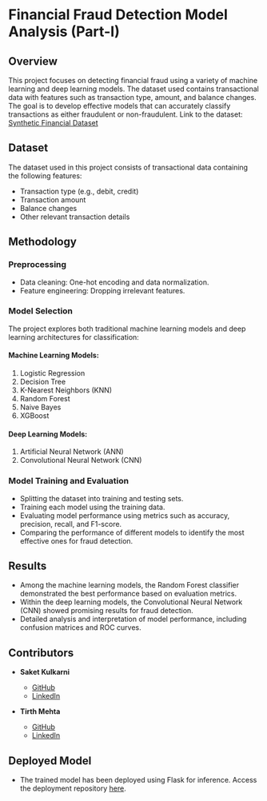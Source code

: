  
# Financial Fraud Detection Model Analysis (Part-I)

## Overview
This project focuses on detecting financial fraud using a variety of machine learning and deep learning models. The dataset used contains transactional data with features such as transaction type, amount, and balance changes. The goal is to develop effective models that can accurately classify transactions as either fraudulent or non-fraudulent.
Link to the dataset: [Synthetic Financial Dataset](https://www.kaggle.com/datasets/ealaxi/paysim1)

## Dataset
The dataset used in this project consists of transactional data containing the following features:
- Transaction type (e.g., debit, credit)
- Transaction amount
- Balance changes
- Other relevant transaction details

## Methodology
### Preprocessing
- Data cleaning: One-hot encoding and data normalization.
- Feature engineering: Dropping irrelevant features.

### Model Selection
The project explores both traditional machine learning models and deep learning architectures for classification:
#### Machine Learning Models:
1. Logistic Regression
2. Decision Tree
3. K-Nearest Neighbors (KNN)
4. Random Forest
5. Naive Bayes
6. XGBoost

#### Deep Learning Models:
1. Artificial Neural Network (ANN)
2. Convolutional Neural Network (CNN)

### Model Training and Evaluation
- Splitting the dataset into training and testing sets.
- Training each model using the training data.
- Evaluating model performance using metrics such as accuracy, precision, recall, and F1-score.
- Comparing the performance of different models to identify the most effective ones for fraud detection.

## Results
- Among the machine learning models, the Random Forest classifier demonstrated the best performance based on evaluation metrics.
- Within the deep learning models, the Convolutional Neural Network (CNN) showed promising results for fraud detection.
- Detailed analysis and interpretation of model performance, including confusion matrices and ROC curves.

## Contributors
- **Saket Kulkarni**
  - [GitHub](https://github.com/StrangeCoder1729)
  - [LinkedIn](https://www.linkedin.com/in/saketkulkarni1729)
  
- **Tirth Mehta**
  - [GitHub](https://github.com/TirthM21)
  - [LinkedIn](https://www.linkedin.com/in/mehta-tirth/)

## Deployed Model
- The trained model has been deployed using Flask for inference. Access the deployment repository [here](https://github.com/StrangeCoder1729/FinancialFraudDetector).

 
 
